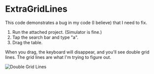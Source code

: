 ExtraGridLines
==============

This code demonstrates a bug in my code (I believe) that I need to fix.

1. Run the attached project. (Simulator is fine.)
2. Tap the search bar and type "a".
3. Drag the table.

When you drag, the keyboard will disappear, and you'll see double grid lines. The grid lines are what I'm trying to figure out.

![Double Grid Lines][1]

[1]: https://raw.github.com/tewha/ExtraGridLines/master/ExtraGridLines.png  
